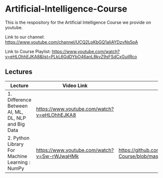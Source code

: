 # Artificial-Intelligence-Course

This is the respository for the Artificial Intelligence Course we provide on youtube.

Link to our channel: https://www.youtube.com/channel/UCQ2LpKbGQ1aIiAYDzvNs5pA

Link to Course Playlist: https://www.youtube.com/watch?v=eHLOhhEJKA8&list=PLkL6GdDYbO46anL8kvZ9sFSdCxGuilRco

## Lectures

| Lecture | Video Link | Code Link |
| ------- | ---------- | --------- |
| 1. Difference Between AI, ML, DL, NLP and Big Data | https://www.youtube.com/watch?v=eHLOhhEJKA8 | |
| 2. Python Library For Machine Learning : NumPy | https://www.youtube.com/watch?v=Sw-rWJwaHMk | https://github.com/TheCodeKosh/Artificial-Intelligence-Course/blob/master/Python%20Librabies/Numpy/Numpy.ipynb |

